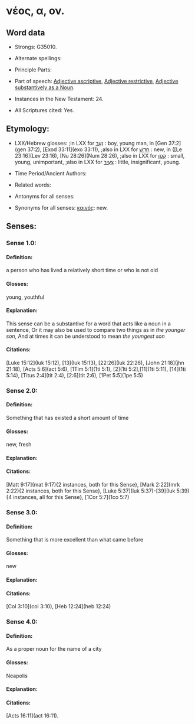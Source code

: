 # νέος, α, ον.

<!-- Status: S2=NeedsReview -->
<!-- Lexica used for edits: BDAG, LN, BN, A-S, LSJM -->

## Word data

* Strongs: G35010.

* Alternate spellings:

* Principle Parts: 

* Part of speech: 
[Adjective ascriptive](http://ugg.readthedocs.io/en/latest/adjective_ascriptive.html), 
[Adjective restrictive](http://ugg.readthedocs.io/en/latest/adjective_restrictive.html),
[Adjective substantively as a Noun](http://ugg.readthedocs.io/en/latest/noun_substantive_adj.html).

* Instances in the New Testament: 24.

* All Scriptures cited: Yes.

## Etymology: 

* LXX/Hebrew glosses: 
;in LXX for [נַעַר](//en-uhal/H5288) : boy, young man, in [Gen 37:2](gen 37:2), [Exod 33:11](exo 33:11),
;also in LXX for [חָדָשׁ](//en-uhal/H2319) : new, in ([Le 23:16](Lev 23:16), [Nu 28:26](Num 28:26), 
;also in LXX for [קָטֹן](//en-uhal/H6996) : small, young, unimportant, 
;also in LXX for [צָעִיר](//en-uhal/H6810) : little, insignificant, young. 

* Time Period/Ancient Authors: 

* Related words: 

* Antonyms for all senses:

* Synonyms for all senses: 
[καινός](../G25370/01.md): new.

## Senses: 

### Sense  1.0: 

#### Definition:
a person who has lived a relatively short time or who is not old

#### Glosses: 
young, youthful

#### Explanation: 
This sense can be a substantive for a word that acts like a noun in a sentence,
Or it may also be used to compare two things as in *the younger son*,
And at times it can be understood to mean *the youngest son*

#### Citations: 
[Luke 15:12](luk 15:12), [13](luk 15:13), [22:26](luk 22:26), [John 21:18](jhn 21:18), [Acts 5:6](act 5:6), [1Tim 5:1](1ti 5:1), [2](1ti 5:2],[11](1ti 5:11), [14](1ti 5:14), [Titus 2:4](tit 2:4), [2:6](tit 2:6), [1Pet 5:5](1pe 5:5)


### Sense  2.0: 

#### Definition: 
Something that has existed a short amount of time

#### Glosses: 
new, fresh

#### Explanation: 

#### Citations: 
[Matt 9:17](mat 9:17){2 instances, both for this Sense}, [Mark 2:22](mrk 2:22){2 instances, both for this Sense}, [Luke 5:37](luk 5:37)-[39](luk 5:39){4 instances, all for this Sense}, [1Cor 5:7](1co 5:7)


### Sense  3.0: 

#### Definition: 
Something that is more excellent than what came before

#### Glosses: 
new

#### Explanation: 

#### Citations: 
[Col 3:10](col 3:10), [Heb 12:24](heb 12:24)


### Sense  4.0: 

#### Definition: 
As a proper noun for the name of a city 

#### Glosses: 
Neapolis

#### Explanation: 

#### Citations: 
[Acts 16:11](act 16:11).